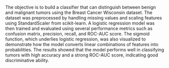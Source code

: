 The objective is to build a classifier that can distinguish between benign and malignant tumors using the Breast Cancer Wisconsin dataset. The dataset was preprocessed by handling missing values and scaling features using StandardScaler from scikit-learn. A logistic regression model was then trained and evaluated using several performance metrics such as confusion matrix, precision, recall, and ROC-AUC score. The sigmoid function, which underlies logistic regression, was also visualized to demonstrate how the model converts linear combinations of features into probabilities. The results showed that the model performs well in classifying tumors with high accuracy and a strong ROC-AUC score, indicating good discriminative ability.
